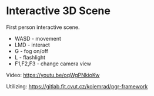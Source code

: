 # Interactive 3D Scene
First person interactive scene.
* WASD - movement
* LMD - interact
* G - fog on/off
* L - flashlight
* F1,F2,F3 - change camera view

Video: https://youtu.be/oqWgPNkioKw

Utilizing: https://gitlab.fit.cvut.cz/kolemrad/pgr-framework
